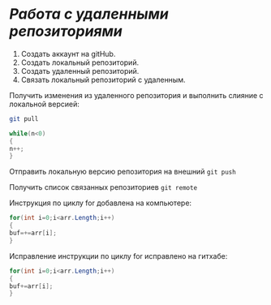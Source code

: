 # ***Работа с удаленными репозиториями***

1. Создать аккаунт на gitHub.
2. Создать локальный репозиторий.
3. Создать удаленный репозиторий.
4. Связать локальный репозиторий с удаленным.

Получить изменения из удаленного репозитория и выполнить слияние с локальной версией:
```bash
git pull
```
```C#
while(n<0)
{
n++;
}
```
Отправить локальную версию репозитория на внешний `git push`

Получить список связанных репозиториев `git remote`

Инструкция по циклу for добавлена на компьютере:
```C#
for(int i=0;i<arr.Length;i++)
{
buf=+=arr[i];
}
```

Исправление инструкции по циклу for исправлено на гитхабе:
```C#
for(int i=0;i<arr.Length;i++)
{
buf+=arr[i];
}
```

   
